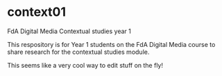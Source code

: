 context01
=========

FdA Digital Media Contextual studies year 1

This respository is for Year 1 students on the FdA Digital Media course to share research for the contextual studies module.

This seems like a very cool way to edit stuff on the fly!
